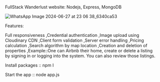 FullStack Wanderlust website: Nodejs, Express, MongoDB

![WhatsApp Image 2024-06-27 at 23 06 38_6340ca53](https://github.com/Aryanpatil1710/VoyageVista-Travel.webpage/assets/151561766/959aff73-0b9f-44d4-a609-bf4268f239e0)

Features:

Full responsiveness
,Credential authentication
,Image upload using Cloudinary CDN
,Client form validation
,Server error handling
,Pricing calculation
,Search algorithm by map location
,Creation and deletion of properties
,Example::One can Airbnb their home, create or delete a listing by signing in or logging into the system. You can also review those listings.

Install packages :: npm I

Start the app :: node app.js
